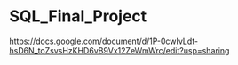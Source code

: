 # SQL_Final_Project

https://docs.google.com/document/d/1P-0cwIvLdt-hsD6N_toZsvsHzKHD6vB9Vx12ZeWmWrc/edit?usp=sharing

